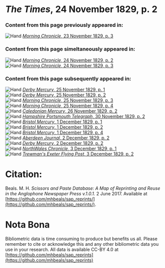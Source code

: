 # *The Times*, 24 November 1829, p. 2  
  
### Content from this page previously appeared in:  
![Hand](http://scissorsandpaste.net/wp-content/uploads/2017/06/smallhandpointer.png) [*Morning Chronicle*, 23 November 1829, p. 3](https://mhbeals.github.io/sap_html/Morning-Chronicle/Morning-Chronicle-23-November-1829-p-3)  
  
### Content from this page simeltaneously appeared in:  
![Hand](http://scissorsandpaste.net/wp-content/uploads/2017/06/smallhandpointer.png) [*Morning Chronicle*, 24 November 1829, p. 2](https://mhbeals.github.io/sap_html/Morning-Chronicle/Morning-Chronicle-24-November-1829-p-2)  
![Hand](http://scissorsandpaste.net/wp-content/uploads/2017/06/smallhandpointer.png) [*Morning Chronicle*, 24 November 1829, p. 3](https://mhbeals.github.io/sap_html/Morning-Chronicle/Morning-Chronicle-24-November-1829-p-3)  
  
### Content from this page subsequently appeared in:  
![Hand](http://scissorsandpaste.net/wp-content/uploads/2017/06/smallhandpointer.png) [*Derby Mercury*, 25 November 1829, p. 1](https://mhbeals.github.io/sap_html/Derby-Mercury/Derby-Mercury-25-November-1829-p-1)  
![Hand](http://scissorsandpaste.net/wp-content/uploads/2017/06/smallhandpointer.png) [*Derby Mercury*, 25 November 1829, p. 2](https://mhbeals.github.io/sap_html/Derby-Mercury/Derby-Mercury-25-November-1829-p-2)  
![Hand](http://scissorsandpaste.net/wp-content/uploads/2017/06/smallhandpointer.png) [*Morning Chronicle*, 25 November 1829, p. 3](https://mhbeals.github.io/sap_html/Morning-Chronicle/Morning-Chronicle-25-November-1829-p-3)  
![Hand](http://scissorsandpaste.net/wp-content/uploads/2017/06/smallhandpointer.png) [*Morning Chronicle*, 25 November 1829, p. 4](https://mhbeals.github.io/sap_html/Morning-Chronicle/Morning-Chronicle-25-November-1829-p-4)  
![Hand](http://scissorsandpaste.net/wp-content/uploads/2017/06/smallhandpointer.png) [*Caledonian Mercury*, 26 November 1829, p. 2](https://mhbeals.github.io/sap_html/Caledonian-Mercury/Caledonian-Mercury-26-November-1829-p-2)  
![Hand](http://scissorsandpaste.net/wp-content/uploads/2017/06/smallhandpointer.png) [*Hampshire Portsmouth Telegraph*, 30 November 1829, p. 2](https://mhbeals.github.io/sap_html/Hampshire-Portsmouth-Telegraph/Hampshire-Portsmouth-Telegraph-30-November-1829-p-2)  
![Hand](http://scissorsandpaste.net/wp-content/uploads/2017/06/smallhandpointer.png) [*Bristol Mercury*, 1 December 1829, p. 1](https://mhbeals.github.io/sap_html/Bristol-Mercury/Bristol-Mercury-1-December-1829-p-1)  
![Hand](http://scissorsandpaste.net/wp-content/uploads/2017/06/smallhandpointer.png) [*Bristol Mercury*, 1 December 1829, p. 2](https://mhbeals.github.io/sap_html/Bristol-Mercury/Bristol-Mercury-1-December-1829-p-2)  
![Hand](http://scissorsandpaste.net/wp-content/uploads/2017/06/smallhandpointer.png) [*Bristol Mercury*, 1 December 1829, p. 4](https://mhbeals.github.io/sap_html/Bristol-Mercury/Bristol-Mercury-1-December-1829-p-4)  
![Hand](http://scissorsandpaste.net/wp-content/uploads/2017/06/smallhandpointer.png) [*Aberdeen Journal*, 2 December 1829, p. 2](https://mhbeals.github.io/sap_html/Aberdeen-Journal/Aberdeen-Journal-2-December-1829-p-2)  
![Hand](http://scissorsandpaste.net/wp-content/uploads/2017/06/smallhandpointer.png) [*Derby Mercury*, 2 December 1829, p. 2](https://mhbeals.github.io/sap_html/Derby-Mercury/Derby-Mercury-2-December-1829-p-2)  
![Hand](http://scissorsandpaste.net/wp-content/uploads/2017/06/smallhandpointer.png) [*NorthWales Chronicle*, 3 December 1829, p. 1](https://mhbeals.github.io/sap_html/NorthWales-Chronicle/NorthWales-Chronicle-3-December-1829-p-1)  
![Hand](http://scissorsandpaste.net/wp-content/uploads/2017/06/smallhandpointer.png) [*Trewman's Exeter Flying Post*, 3 December 1829, p. 2](https://mhbeals.github.io/sap_html/Trewman's-Exeter-Flying-Post/Trewman's-Exeter-Flying-Post-3-December-1829-p-2)  


# Citation: 

Beals. M. H. *Scissors and Paste Database: A Map of Reprinting and Reuse in the Anglophone Newspaper Press v.1.0.1.* 2 June 2017. Available at [https://github.com/mhbeals/sap_reprints/](https://github.com/mhbeals/sap_reprints/). 

# Nota Bona

Bibliometric data is time consuming to produce but benefits us all. Please remember to cite or acknowledge this and any other bibliometric data you use in your research. All data is available CC-BY 4.0 at [https://github.com/mhbeals/sap_reprints](https://github.com/mhbeals/sap_reprints)